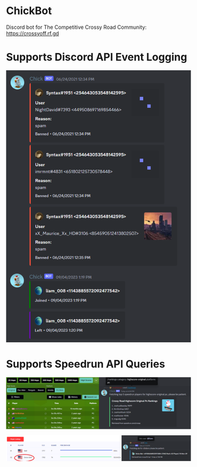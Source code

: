 # ChickBot
Discord bot for The Competitive Crossy Road Community: https://crossyoff.rf.gd

# Supports Discord API Event Logging
![Discord Server Logs Image](https://github.com/hfsyntax/ChickBot/blob/main/sample_images/logs.png)

# Supports Speedrun API Queries
![Speedrun Query Image](https://github.com/hfsyntax/ChickBot/blob/main/sample_images/sr-board.png)

![Elo lookup Image](https://github.com/hfsyntax/ChickBot/blob/main/sample_images/cr-elo.png)
